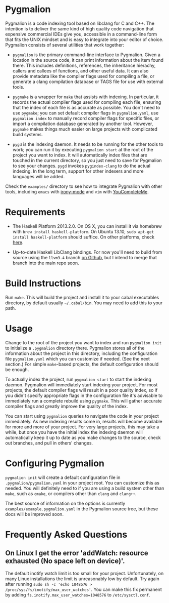 Pygmalion
=========

Pygmalion is a code indexing tool based on libclang for C and C++. The
intention is to deliver the same kind of high quality code navigation
that expensive commercial IDEs give you, accessible in a command-line
form that fits the UNIX mindset and is easy to integrate into your
editor of choice. Pygmalion consists of several utilities that work
together:

* `pygmalion` is the primary command-line interface to
  Pygmalion. Given a location in the source code, it can print
  information about the item found there. This includes definitions,
  references, the inheritance hierachy, callers and callees of
  functions, and other useful data.  It can also provide metadata like
  the compiler flags used for compiling a file, or generate a clang
  compilation database or TAGS file for use with external
  tools.

* `pygmake` is a wrapper for `make` that assists with indexing. In
  particular, it records the actual compiler flags used for compiling
  each file, ensuring that the index of each file is as accurate as
  possible. You don't need to use `pygmake`; you can set default
  compiler flags in `pygmalion.yaml`, use `pygmalion index` to
  manually record compiler flags for specific files, or import a
  compilation database generated by another tool. However, `pygmake`
  makes things much easier on large projects with complicated build
  systems.

* `pygd` is the indexing daemon. It needs to be running for the other
  tools to work; you can run it by executing `pygmalion start` at
  the root of the project you want to index.  It will automatically
  index files that are touched in the current directory, so you just
  need to save for Pygmalion to see your changes. `pygd` invokes
  `pygindex-clang` to do the actual indexing. In the long term,
  support for other indexers and more languages will be added.

Check the `examples/` directory to see how to integrate Pygmalion with
other tools, including `emacs` with
[irony-mode](https://github.com/Sarcasm/irony-mode) and `vim` with
[YouCompleteMe](https://github.com/Valloric/YouCompleteMe).

Requirements
============

- The Haskell Platform 2013.2.0. On OS X, you can install it via
  homebrew with `brew install haskell-platform`. On Ubuntu 13.10,
  `sudo apt-get install haskell-platform` should suffice. On other
  platforms, check [here](http://www.haskell.org/platform/).

- Up-to-date Haskell LibClang bindings. For now you'll need to build
  from source using the `llvm3.4` branch
  [on Github](https://github.com/chetant/LibClang/tree/llvm3.4), but I
  intend to merge that branch into the main repo soon.

Build Instructions
==================

Run `make`. This will build the project and install it to your cabal
executables directory, by default usually `~/.cabal/bin`. You may need
to add this to your path.

Usage
=====

Change to the root of the project you want to index and run `pygmalion init`
to initialize a `.pygmalion` directory there. Pygmalion stores
all of the information about the project in this directory, including
the configuration file `pygmalion.yaml` which you can customize if
needed. (See the next section.) For simple `make`-based projects, the
default configuration should be enough.

To actually index the project, run `pygmalion start` to start the
indexing daemon. Pygmalion will immediately start indexing your
project. For most projects, the default compiler flags will result in
a poor quality index, so if you didn't specify appropriate flags in
the configuration file it's advisable to immediately run a complete
rebuild using `pygmake`. This will gather accurate compiler flags and
greatly improve the quality of the index.

You can start using `pygmalion` queries to navigate the code in your
project immediately. As new indexing results come in, results will
become available for more and more of your project. For very large
projects, this may take a while, but once you have the initial index
the indexing daemon will automatically keep it up to date as you make
changes to the source, check out branches, and pull in others'
changes.

Configuring Pygmalion
=====================

`pygmalion init` will create a default configuration file in
`.pygmalion/pygmalion.yaml` in your project root. You can customize
this as needed. You will definitely need to if you are using a build
system other than `make`, such as `cmake`, or compilers other than
`clang` and `clang++`.

The best source of information on the options is currently
`examples/example.pygmalion.yaml` in the Pygmalion source tree, but
these docs will be improved soon.

Frequently Asked Questions
==========================

On Linux I get the error 'addWatch: resource exhausted (No space left on device)'.
----------------------------------------------------------------------------------

The default inotify watch limit is too small for your
project. Unfortunately, on many Linux installations the limit is
unreasonably low by default. Try again after running
`sudo sh -c 'echo 1048576 > /proc/sys/fs/inotify/max_user_watches'`.
You can make this fix permanent by adding
`fs.inotify.max_user_watches=1048576` to `/etc/sysctl.conf`.
